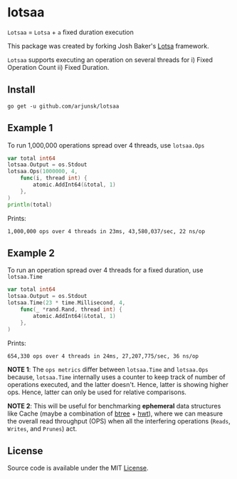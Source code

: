 # lotsaa

`Lotsaa` = `Lotsa` + `a` fixed duration execution

This package was created by forking Josh Baker's [Lotsa](https://github.com/tidwall/lotsa) framework.

`Lotsaa` supports executing an operation on several threads for i) Fixed Operation Count ii) Fixed Duration.

## Install

```
go get -u github.com/arjunsk/lotsaa
```

## Example 1

To run 1,000,000 operations spread over 4 threads, use `lotsaa.Ops`

```go
var total int64
lotsaa.Output = os.Stdout
lotsaa.Ops(1000000, 4,
    func(i, thread int) {
        atomic.AddInt64(&total, 1)
    },
)
println(total)
```

Prints:

```
1,000,000 ops over 4 threads in 23ms, 43,580,037/sec, 22 ns/op
```

## Example 2

To run an operation spread over 4 threads for a fixed duration, use `lotsaa.Time`

```go
var total int64
lotsaa.Output = os.Stdout
lotsaa.Time(23 * time.Millisecond, 4,
    func(_ *rand.Rand, thread int) {
        atomic.AddInt64(&total, 1)
    },
)
```

Prints:

```
654,330 ops over 4 threads in 24ms, 27,207,775/sec, 36 ns/op
```

**NOTE 1**: The `ops metrics` differ between `lotsaa.Time` and `lotsaa.Ops` because, `lotsaa.Time` internally uses a counter to 
keep track of number of operations executed, and the latter doesn't. Hence, latter is showing higher ops. Hence, latter
can only be used for relative comparisons.

**NOTE 2**:
This will be useful for benchmarking **ephemeral** data structures like Cache 
(maybe a combination of [btree](https://github.com/tidwall/btree) + [hwt](https://github.com/RussellLuo/timingwheel)), 
where we can measure the overall read throughput (OPS) when all the interfering operations (`Reads`, `Writes`, and `Prunes`) act.

## License

Source code is available under the MIT [License](/LICENSE).
